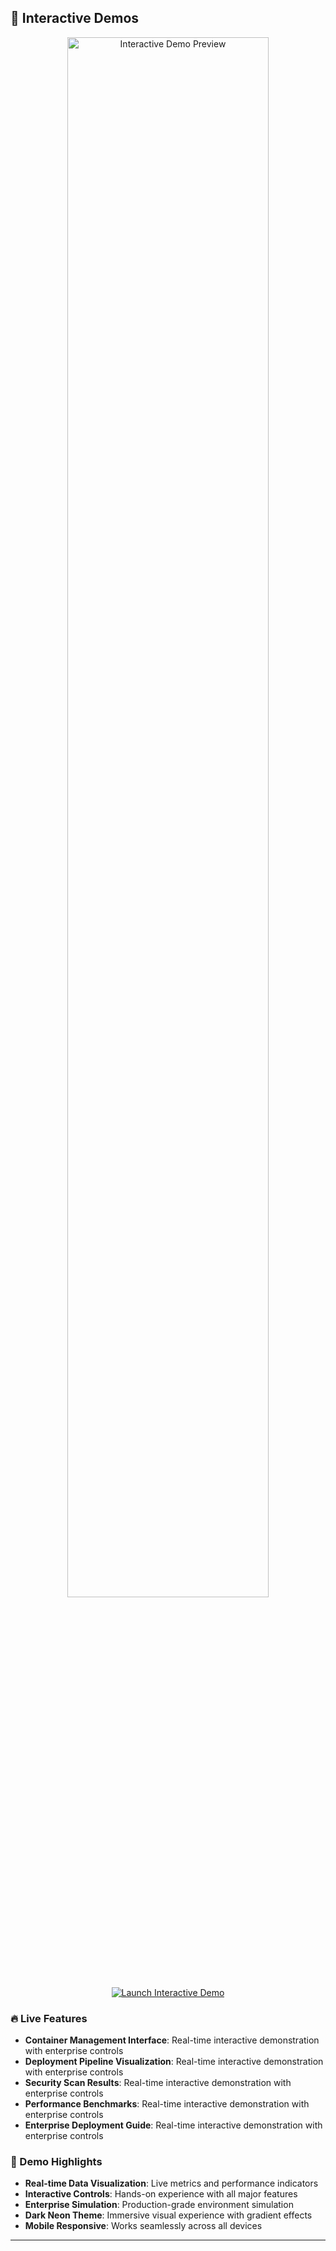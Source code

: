 
## 🎨 Interactive Demos

<div align="center">
  <a href="https://tiaastor.github.io/tiation-docker-debian/demo.html" target="_blank">
    <img src=".screenshots/interactive-demo-preview.png" alt="Interactive Demo Preview" width="80%">
  </a>
  <br>
  <a href="https://tiaastor.github.io/tiation-docker-debian/demo.html" target="_blank">
    <img src="https://img.shields.io/badge/🚀%20Launch%20Interactive%20Demo-00D9FF?style=for-the-badge&logo=github&logoColor=white" alt="Launch Interactive Demo">
  </a>
</div>

### 🔥 Live Features

- **Container Management Interface**: Real-time interactive demonstration with enterprise controls
- **Deployment Pipeline Visualization**: Real-time interactive demonstration with enterprise controls
- **Security Scan Results**: Real-time interactive demonstration with enterprise controls
- **Performance Benchmarks**: Real-time interactive demonstration with enterprise controls
- **Enterprise Deployment Guide**: Real-time interactive demonstration with enterprise controls

### 🎯 Demo Highlights

- **Real-time Data Visualization**: Live metrics and performance indicators
- **Interactive Controls**: Hands-on experience with all major features
- **Enterprise Simulation**: Production-grade environment simulation
- **Dark Neon Theme**: Immersive visual experience with gradient effects
- **Mobile Responsive**: Works seamlessly across all devices

---
